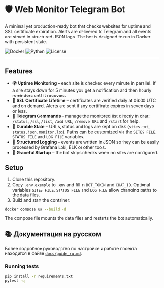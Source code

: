 # 🛡️ Web Monitor Telegram Bot

A minimal yet production-ready bot that checks websites for uptime and SSL certificate expiration. Alerts are delivered to Telegram and all events are stored in structured JSON logs. The bot is designed to run in Docker with persistent state.

![Docker](https://img.shields.io/badge/docker-ready-blue)
![Python](https://img.shields.io/badge/python-3.11+-green)
![License](https://img.shields.io/badge/license-MIT-lightgrey)

---

## Features

- 🌍 **Uptime Monitoring** – each site is checked every minute in parallel. If a site stays down for 5 minutes you get a notification and then hourly reminders until it recovers.
- 🔐 **SSL Certificate Lifetime** – certificates are verified daily at 06:00 UTC and on demand. Alerts are sent if any certificate expires in seven days or less.
- 📡 **Telegram Commands** – manage the monitored list directly in chat: `/status`, `/ssl`, `/list`, `/add URL`, `/remove URL` and `/start` for help.
- 💾 **Durable State** – URLs, status and logs are kept on disk (`sites.txt`, `status.json`, `monitor.log`). Paths can be customized via the `SITES_FILE`, `STATUS_FILE` and `LOG_FILE` variables.
- 📄 **Structured Logging** – events are written in JSON so they can be easily processed by Grafana Loki, ELK or other tools.
- 📴 **Graceful Startup** – the bot skips checks when no sites are configured.



## Setup

1. Clone this repository.
2. Copy `.env.example` to `.env` and fill in `BOT_TOKEN` and `CHAT_ID`.
   Optional variables `SITES_FILE`, `STATUS_FILE` and `LOG_FILE` allow
   changing paths to the data files.
3. Build and start the container:

```bash
docker compose up --build -d
```

The compose file mounts the data files and restarts the bot automatically.


## 📚 Документация на русском

Более подробное руководство по настройке и работе проекта находится в файле
[`docs/guide_ru.md`](docs/guide_ru.md).


### Running tests

```bash
pip install -r requirements.txt
pytest -q
```
